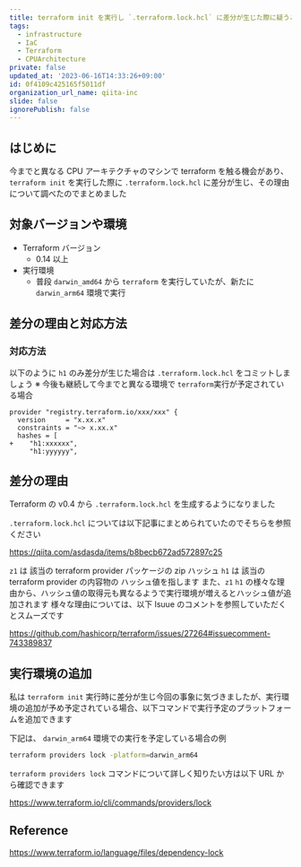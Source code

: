 ```yaml
---
title: terraform init を実行し `.terraform.lock.hcl` に差分が生じた際に疑うこと
tags:
  - infrastructure
  - IaC
  - Terraform
  - CPUArchitecture
private: false
updated_at: '2023-06-16T14:33:26+09:00'
id: 0f4109c425165f5011df
organization_url_name: qiita-inc
slide: false
ignorePublish: false
---
```


## はじめに

今までと異なる CPU アーキテクチャのマシンで terraform を触る機会があり、 `terraform init` を実行した際に `.terraform.lock.hcl` に差分が生じ、その理由について調べたのでまとめました

## 対象バージョンや環境

- Terraform バージョン
  - 0.14 以上
- 実行環境
  - 普段 `darwin_amd64` から `terraform` を実行していたが、新たに `darwin_arm64` 環境で実行

## 差分の理由と対応方法

### 対応方法

以下のように `h1` のみ差分が生じた場合は `.terraform.lock.hcl` をコミットしましょう
※ 今後も継続して今までと異なる環境で `terraform`実行が予定されている場合

```diff_hcl:.terraform.lock.hcl
provider "registry.terraform.io/xxx/xxx" {
  version     = "x.xx.x"
  constraints = "~> x.xx.x"
  hashes = [
+    "h1:xxxxxx",
     "h1:yyyyyy",
```

## 差分の理由

Terraform の v0.4 から `.terraform.lock.hcl` を生成するようになりました

`.terraform.lock.hcl` については以下記事にまとめられていたのでそちらを参照ください

https://qiita.com/asdasda/items/b8becb672ad572897c25

`z1` は 該当の terraform provider パッケージの zip ハッシュ `h1` は 該当の terraform provider の内容物の ハッシュ値を指します
また、`z1` `h1` の様々な理由から、ハッシュ値の取得元も異なるようで実行環境が増えるとハッシュ値が追加されます
様々な理由については、以下 Isuue のコメントを参照していただくとスムーズです

https://github.com/hashicorp/terraform/issues/27264#issuecomment-743389837

## 実行環境の追加

私は `terraform init` 実行時に差分が生じ今回の事象に気づきましたが、実行環境の追加が予め予定されている場合、以下コマンドで実行予定のプラットフォームを追加できます

下記は、 `darwin_arm64` 環境での実行を予定している場合の例

```sh
terraform providers lock -platform=darwin_arm64
```

`terraform providers lock` コマンドについて詳しく知りたい方は以下 URL から確認できます

https://www.terraform.io/cli/commands/providers/lock

## Reference

https://www.terraform.io/language/files/dependency-lock
